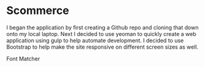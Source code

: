 # Scommerce

I began the application by first creating a Github repo and cloning that down onto my local laptop. Next I decided to use yeoman to quickly create a web application using gulp to help automate development. I decided to use Bootstrap to help make the site responsive on different screen sizes as well.

Font Matcher


